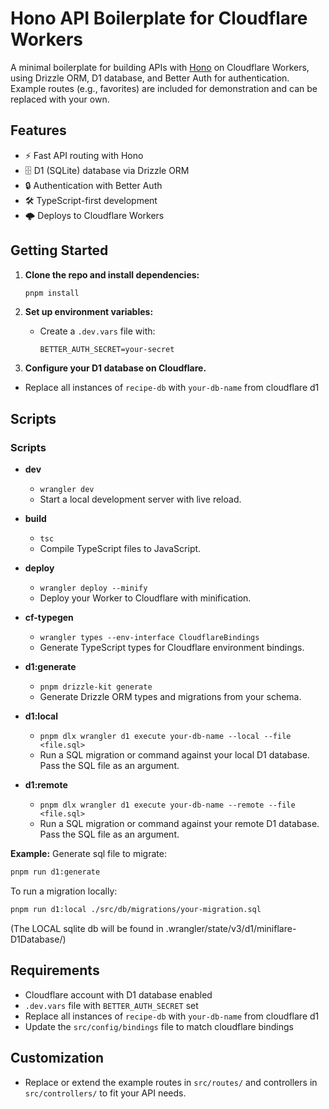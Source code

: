 # Hono API Boilerplate for Cloudflare Workers

A minimal boilerplate for building APIs with [Hono](https://hono.dev/) on Cloudflare Workers, using Drizzle ORM, D1 database, and Better Auth for authentication. Example routes (e.g., favorites) are included for demonstration and can be replaced with your own.

## Features

- ⚡️ Fast API routing with Hono
- 🗄️ D1 (SQLite) database via Drizzle ORM
- 🔒 Authentication with Better Auth
- 🛠️ TypeScript-first development
- 🌩️ Deploys to Cloudflare Workers

## Getting Started

1. **Clone the repo and install dependencies:**
   ```sh
   pnpm install
   ```

2. **Set up environment variables:**
   - Create a `.dev.vars` file with:
     ```
     BETTER_AUTH_SECRET=your-secret
     ```

3. **Configure your D1 database on Cloudflare.**
  - Replace all instances of `recipe-db` with `your-db-name` from cloudflare d1

## Scripts

### Scripts

- **dev**
  - `wrangler dev`
  - Start a local development server with live reload.

- **build**
  - `tsc`
  - Compile TypeScript files to JavaScript.

- **deploy**
  - `wrangler deploy --minify`
  - Deploy your Worker to Cloudflare with minification.

- **cf-typegen**
  - `wrangler types --env-interface CloudflareBindings`
  - Generate TypeScript types for Cloudflare environment bindings.

- **d1:generate**
  - `pnpm drizzle-kit generate`
  - Generate Drizzle ORM types and migrations from your schema.

- **d1:local**
  - `pnpm dlx wrangler d1 execute your-db-name --local --file <file.sql>`
  - Run a SQL migration or command against your local D1 database. Pass the SQL file as an argument.

- **d1:remote**
  - `pnpm dlx wrangler d1 execute your-db-name --remote --file <file.sql>`
  - Run a SQL migration or command against your remote D1 database. Pass the SQL file as an argument.

**Example:**
Generate sql file to migrate:
```sh
pnpm run d1:generate
```

To run a migration locally:

```sh
pnpm run d1:local ./src/db/migrations/your-migration.sql
```

(The LOCAL sqlite db will be found in .wrangler/state/v3/d1/miniflare-D1Database/<sqlite-file-name>)

## Requirements

- Cloudflare account with D1 database enabled
- `.dev.vars` file with `BETTER_AUTH_SECRET` set
- Replace all instances of `recipe-db` with `your-db-name` from cloudflare d1
- Update the `src/config/bindings` file to match cloudflare bindings

## Customization

- Replace or extend the example routes in `src/routes/` and controllers in `src/controllers/` to fit your API needs.
